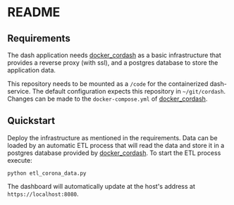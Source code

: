 # README

## Requirements

The dash application needs [docker_cordash](https://github.com/nilsme/docker_cordash)
as a basic infrastructure that  provides a reverse proxy (with ssl), and a
postgres database to store the application data.

This repository needs to be mounted as a `/code` for the containerized
dash-service. The default configuration expects this repository in
`~/git/cordash`. Changes can be made to the `docker-compose.yml` of
[docker_cordash](https://github.com/nilsme/docker_cordash).

## Quickstart

Deploy the infrastructure as mentioned in the requirements. Data can be loaded
by an automatic ETL process that will read the data and store it in a postgres
database provided by [docker_cordash](https://github.com/nilsme/docker_cordash).
To start the ETL process execute:

```shell script
python etl_corona_data.py
```

The dashboard will automatically update at the host's address at
`https://localhost:8080`.
